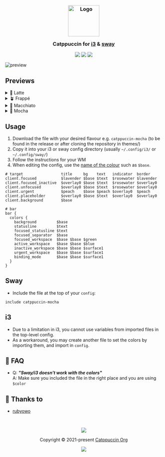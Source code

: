 <h3 align="center">
	<img src="https://raw.githubusercontent.com/catppuccin/catppuccin/main/assets/logos/exports/1544x1544_circle.png" width="100" alt="Logo"/><br/>
	<img src="https://raw.githubusercontent.com/catppuccin/catppuccin/main/assets/misc/transparent.png" height="30" width="0px"/>
	Catppuccin for  <a href="https://github.com/i3/i3">i3</a> & <a href="https://github.com/swaywm/sway">sway</a>
	<img src="https://raw.githubusercontent.com/catppuccin/catppuccin/main/assets/misc/transparent.png" height="30" width="0px"/>
</h3>

<p align="center">
	<a href="https://github.com/catppuccin/i3/stargazers"><img src="https://img.shields.io/github/stars/catppuccin/i3?colorA=363a4f&colorB=b7bdf8&style=for-the-badge"></a>
	<a href="https://github.com/catppuccin/i3/issues"><img src="https://img.shields.io/github/issues/catppuccin/i3?colorA=363a4f&colorB=f5a97f&style=for-the-badge"></a>
	<a href="https://github.com/catppuccin/i3/contributors"><img src="https://img.shields.io/github/contributors/catppuccin/i3?colorA=363a4f&colorB=a6da95&style=for-the-badge"></a>
</p>

<p align="center">

![preview](assets/preview.webp)

</p>

## Previews

<details>
<summary>🌻 Latte</summary>

![latte](assets/latte.webp)

</details>
<details>
<summary>🪴 Frappé</summary>

![frappé](assets/frappe.webp)

</details>
<details>
<summary>🌺 Macchiato</summary>

![macchiato](assets/macchiato.webp)

</details>
<details>
<summary>🌿 Mocha</summary>

![mocha](assets/mocha.webp)

</details>

## Usage

1. Download the file with your desired flavour e.g. `catppuccin-mocha` (to be
   found in the release or after cloning the repository in themes/)
2. Copy it into your i3 or sway config directory (usually `~/.config/i3/` or
   `~/.config/sway/`)
3. Follow the instructions for your WM
4. When editing the config, use the
   [name of the colour](https://github.com/catppuccin/catppuccin#-palettes) such
   as `$base`.

```i3config
# target                 title     bg    text   indicator  border
client.focused           $lavender $base $text  $rosewater $lavender
client.focused_inactive  $overlay0 $base $text  $rosewater $overlay0
client.unfocused         $overlay0 $base $text  $rosewater $overlay0
client.urgent            $peach    $base $peach $overlay0  $peach
client.placeholder       $overlay0 $base $text  $overlay0  $overlay0
client.background        $base

# bar
bar {
  colors {
    background         $base
    statusline         $text
    focused_statusline $text
    focused_separator  $base
    focused_workspace  $base $base $green
    active_workspace   $base $base $blue
    inactive_workspace $base $base $surface1
    urgent_workspace   $base $base $surface1
    binding_mode       $base $base $surface1
  }
}
```

## Sway
- Include the file at the top of your `config`:
```i3config
include catppuccin-mocha
```

## i3
- Due to a limitation in i3, you cannot use variables from imported files in the top-level config.
- As a workaround, you may create another file to set the colors by importing them, and import in `config`.

## 🙋 FAQ

- Q: **_"Sway/i3 doesn't work with the colors"_**
  \
  A: Make sure you included the file in the right place and you are using
  `$color`

## 💝 Thanks to

- [rubyowo](https://github.com/rubyowo)

&nbsp;

<p align="center">
	<img src="https://raw.githubusercontent.com/catppuccin/catppuccin/main/assets/footers/gray0_ctp_on_line.svg?sanitize=true" />
</p>

<p align="center">
	Copyright &copy; 2021-present <a href="https://github.com/catppuccin" target="_blank">Catppuccin Org</a>
</p>

<p align="center">
	<a href="https://github.com/catppuccin/catppuccin/blob/main/LICENSE"><img src="https://img.shields.io/static/v1.svg?style=for-the-badge&label=License&message=MIT&logoColor=d9e0ee&colorA=363a4f&colorB=b7bdf8"/></a>
</p>
